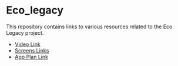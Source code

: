 # Eco_legacy

This repository contains links to various resources related to the Eco Legacy project.

- [Video Link](https://vimeo.com/929315764?share=copy)
- [Screens Links](https://www.figma.com/file/GqmiA6aPG4LtgBMeUTWmMy/Eco-Legacy?type=design&node-id=0%3A1&mode=design&t=zLcGzBvOjrRYedDf-1)
- [App Plan Link](https://1drv.ms/p/s!AlUVn9JLQQzzcfylob0hm76XUIY?e=fmbIp1)
